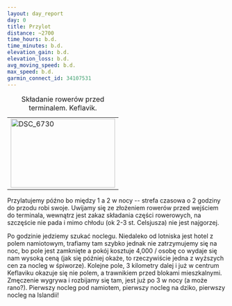 ```yaml
---
layout: day_report
day: 0
title: Przylot
distance: ~2700
time_hours: b.d.
time_minutes: b.d.
elevation_gain: b.d.
elevation_loss: b.d.
avg_moving_speed: b.d.
max_speed: b.d.
garmin_connect_id: 34107531
---
```


<table class="image left">
  <caption>Składanie rowerów przed terminalem. Keflavik.</caption>
  <tr>
    <td>
  <a href="http://www.flickr.com/photos/michalbugno/4644224821/sizes/l" class="left" title="DSC_6730 by Michal Bugno, on Flickr"><img src="http://farm5.static.flickr.com/4047/4644224821_83d3b814ff_m.jpg" width="240" height="159" alt="DSC_6730" /></a>
    </td>
  </tr>
</table>
Przylatujemy późno bo między 1 a 2 w nocy -- strefa czasowa o 2 godziny do
przodu robi swoje. Uwijamy się ze złożeniem rowerów przed wejściem do terminala,
wewnątrz jest zakaz składania części rowerowych, na szczęście nie pada i mimo
chłodu (ok 2-3 st. Celsjusza) nie jest najgorzej.

Po godzinie jedziemy szukać noclegu. Niedaleko od lotniska jest hotel z polem
namiotowym, trafiamy tam szybko jednak nie zatrzymujemy się na noc, bo pole
jest zamknięte a pokój kosztuje 4,000 / osobę co wydaje się nam wysoką ceną
(jak się później okaże, to rzeczywiście jedna z wyższych cen za nocleg w
śpiworze). Kolejne pole, 3 kilometry dalej i już w centrum Keflaviku okazuje się
nie polem, a trawnikiem przed blokami mieszkalnymi. Zmęczenie wygrywa i
rozbijamy się tam, jest już po 3 w nocy (a może rano?). Pierwszy nocleg
pod namiotem, pierwszy nocleg na dziko, pierwszy nocleg na Islandii!
